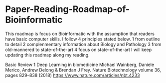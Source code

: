 # Paper-Reading-Roadmap-of-Bioinformatic
This roadmap is focus on Bioinformatic with the assumption that readers have basic computer skills. I follow 4 principles stated below.
1 from outline to detail
2 complenmentary information about Biology and Pathology
3 from old-mannered to state-of-the-art
4 focus on state-of-the-art
I will keep updating this roadmap along my reading.

Basic Review
1 Deep Learning in biomedicine Michael Wainberg, Daniele Merico, Andrew Delong & Brendan J Frey. Nature Biotechnology volume 36, pages 829–838 (2018)
https://www.nature.com/articles/nbt.4233
